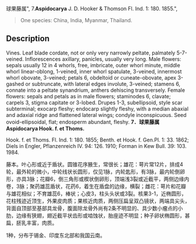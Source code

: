 球果藤属",
7.**Aspidocarya** J. D. Hooker & Thomson Fl. Ind. 1: 180. 1855.",

> One species: China, India, Myanmar, Thailand.

## Description
Vines. Leaf blade cordate, not or only very narrowly peltate, palmately 5-7-veined. Inflorescences axillary, panicles, usually very long. Male flowers: sepals usually 12 in 4 whorls, free, imbricate, outer whorl minute, middle whorl linear-oblong, 1-veined, inner whorl spatulate, 3-veined, innermost whorl obovate, 3-veined; petals 6, obdeltoid or cuneate-obovate, apex 3-gashed or subtruncate, with lateral edges involute, 3-veined; stamens 6, connate into a peltate synandrium, anthers dehiscing transversely. Female flowers: sepals and petals as in male flowers; staminodes 6, clavate; carpels 3, stigma capitate or 3-lobed. Drupes 1-3, subellipsoid, style scar subterminal; exocarp fleshy; endocarp slightly fleshy, with a median abaxial and adaxial ridge and flattened lateral wings; condyle inconspicuous. Seed ovoid-ellipsoidal, flat; endosperm abundant, fleshy.
**7．球果藤属 Aspidocarya Hook. f. et Thoms.**

Hook. f. et Thoms. Fl. Ind. 1: 180. 1855; Benth. et Hook. f. Gen.Pl. 1: 33. 1862; Diels in Engler, Pflanzenreich IV. 94: 126. 1910; Forman in Kew Bull. 39: 103. 1984.

藤本。叶心形或近于盾状。圆锥花序腋生，常很长；雄花：萼片常12片，排成4轮，最外轮的微小，中轮线状长圆形，仅见1脉，内轮匙形，有3脉，最内轮倒卵形，亦具3脉；花瓣6，倒三角形或楔状倒卵形，顶端浅3裂或近截平，两侧边缘内卷，3脉；聚药雄蕊盾状，花药6，着生在盾盘的边缘，横裂；雌花：萼片和花瓣与雄花相似；不育雄蕊6，棒状；心皮3，柱头头状或3裂。核果3-1，近椭圆形，花柱残迹近顶生，外果皮肉质；果核近肉质，两侧压扁呈双凸镜状，两端具尖头，背面自顶部至基部具龙骨，腹面除龙骨外尚有2条不明显的、具少数小瘤点的小肋，边缘有狭翅，翅近截平状齿形或啮蚀状，胎座迹不明显；种子卵状椭圆形，甚扁，胚乳丰富，肉质。

1种，分布于锡金、印度东北部和我国云南。
